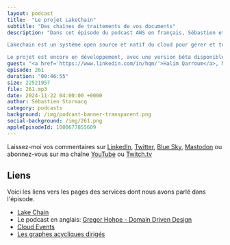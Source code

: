 ```yaml
---
layout: podcast
title:  "Le projet LakeChain"
subtitle: "Des chaînes de traitements de vos documents"
description: "Dans cet épisode du podcast AWS en français, Sébastien et Halim discutent du traitement de documents et du projet open source appelé Lakechain. Ils expliquent que le traitement de documents consiste à automatiser l’extraction, la transformation et l’analyse de documents tels que des fichiers PDF, des documents Word, des images et des vidéos.

Lakechain est un système open source et natif du cloud pour gérer et traiter des documents sur AWS. Il permet aux développeurs de créer des pipelines de traitement de documents en utilisant un ensemble de middlewares appelés constructs. Ces pipelines peuvent être déclenchés par des événements, comme le dépôt d’un document dans un bucket S3, et inclure diverses transformations et actions, telles que la transcription, le résumé ou l’envoi de notifications par email.

Le projet est encore en développement, avec une version bêta disponible depuis septembre 2024."
guest: "<a href='https://www.linkedin.com/in/hqm/'>Halim Qarroum</a>, Manager, Application Prototyping, AWS"
episode: 261
duration: "00:46:55" 
size: 22521957
file: 261.mp3
date: 2024-11-22 04:00:00 +0000
author: Sébastien Stormacq
category: podcasts
background: /img/podcast-banner-transparent.png
social-background: /img/261.png
appleEpisodeId: 1000677855609
---
```


Laissez-moi vos commentaires sur [LinkedIn](https://www.linkedin.com/in/sebastienstormacq/), [Twitter](https://twitter.com/sebsto), [Blue Sky](https://bsky.app/profile/sebsto.bsky.social), [Mastodon](https://awscommunity.social/@sebsto) ou abonnez-vous sur ma chaîne [YouTube](https://www.youtube.com/sebsto) ou [Twitch.tv](https://www.twitch.tv/sebAWS)

## Liens

Voici les liens vers les pages des services dont nous avons parlé dans l'épisode.

- [Lake Chain](https://github.com/awslabs/project-lakechain)
- Le podcast en anglais: [Gregor Hohpe - Domain Driven Design](https://developers.podcast.go-aws.com/web/podcasts/episode_126/index.html)
- [Cloud Events](https://cloudevents.io/)
- [Les graphes acycliques dirigés](https://fr.wikipedia.org/wiki/Graphe_orient%C3%A9_acyclique)

